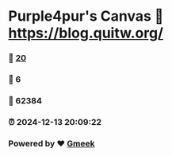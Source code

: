 # Purple4pur's Canvas :link: https://blog.quitw.org/ 
### :page_facing_up: [20](https://blog.quitw.org//tag.html) 
### :speech_balloon: 6 
### :hibiscus: 62384 
### :alarm_clock: 2024-12-13 20:09:22 
### Powered by :heart: [Gmeek](https://github.com/Meekdai/Gmeek)
